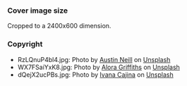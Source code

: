 ### Cover image size

Cropped to a 2400x600 dimension.

### Copyright
* RzLQnuP4bl4.jpg: Photo by [Austin Neill](https://unsplash.com/@arstyy) on [Unsplash](https://unsplash.com/photos/RzLQnuP4bl4)
* WX7FSaiYxK8.jpg: Photo by [Alora Griffiths](https://unsplash.com/@aloragriffiths) on [Unsplash](https://unsplash.com/photos/WX7FSaiYxK8)
* dQejX2ucPBs.jpg: Photo by [Ivana Cajina](https://unsplash.com/@von_co) on [Unsplash](https://unsplash.com/photos/dQejX2ucPBs)
  
  